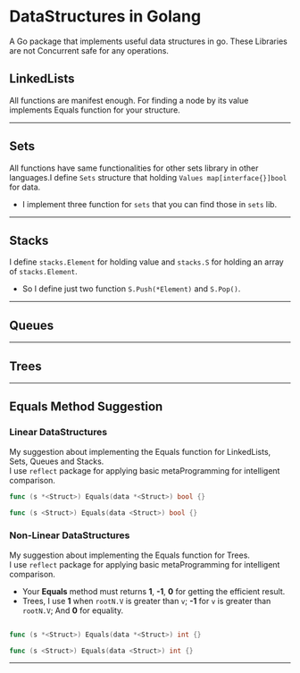 # DataStructures in Golang
 A Go package that implements useful data structures in go.
 These Libraries are not Concurrent safe for any operations.

## LinkedLists
 All functions are manifest enough. For finding a node by its value
 implements Equals function for your structure.
 
***

## Sets
 All functions have same functionalities for other sets library in other
 languages.I define ``` Sets ``` structure that holding ``` Values map[interface{}]bool ``` for data.
 
 - I implement three function for ``` sets ``` that you can find those in ``` sets ``` lib.
 
*** 

## Stacks
I define ``` stacks.Element ``` for holding value and ``` stacks.S ``` for holding an array of ``` stacks.Element ```.
- So I define just two function ``` S.Push(*Element) ``` and ``` S.Pop() ```.

***

## Queues

***

## Trees

***

## Equals Method Suggestion

### Linear DataStructures
My suggestion about implementing the Equals function for LinkedLists, Sets, Queues and Stacks.<br>
I use ``` reflect ``` package for applying basic metaProgramming for intelligent 
comparison.

```go
func (s *<Struct>) Equals(data *<Struct>) bool {}

func (s <Struct>) Equals(data <Struct>) bool {}
```

### Non-Linear DataStructures
My suggestion about implementing the Equals function for Trees.<br>
I use ``` reflect ``` package for applying basic metaProgramming for intelligent 
comparison.

- Your **Equals** method must returns **1**, **-1**, **0** for getting the efficient result.
- Trees, I use **1** when ``` rootN.V ``` is greater than ``` v ```; **-1** for ``` v ``` is greater than ``` rootN.V ```;
And **0** for equality.
```go

func (s *<Struct>) Equals(data *<Struct>) int {}

func (s <Struct>) Equals(data <Struct>) int {}

```

***